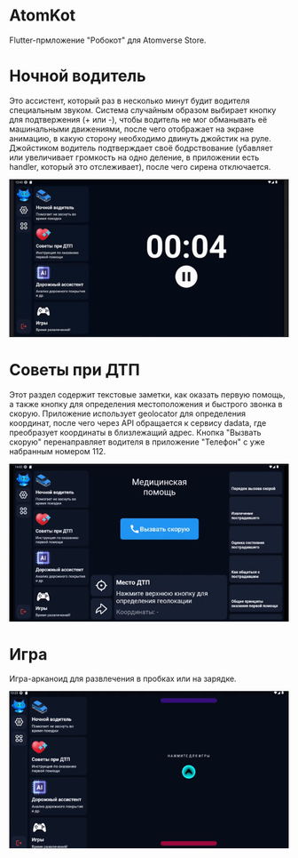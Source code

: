 # AtomKot
Flutter-прмложение "Робокот" для Atomverse Store.

# Ночной водитель
Это ассистент, который раз в несколько минут будит водителя специальным звуком. Система случайным образом выбирает кнопку для подтвержения (+ или -), чтобы водитель не мог обманывать её машинальными движениями, после чего отображает на экране анимацию, в какую сторону необходимо двинуть джойстик на руле. Джойстиком водитель подтверждает своё бодрствование (убавляет или увеличивает громкость на одно деление, в приложении есть handler, который это отслеживает), после чего сирена отключается.

![Alarm](https://github.com/Geolan84/AtomKot/blob/main/screenshots/НочнойВодитель.gif)
 

# Советы при ДТП
Этот раздел содержит текстовые заметки, как оказать первую помощь, а также кнопку для определения местоположения и быстрого звонка в скорую. Приложение использует geolocator для определения координат, после чего через API обращается к сервису dadata, где преобразует координаты в близлежащий адрес. Кнопка "Вызвать скорую" перенаправляет водителя в приложение "Телефон" с уже набранным номером 112.

![Help](https://github.com/Geolan84/AtomKot/blob/main/screenshots/Совет.gif)
 

# Игра
Игра-арканоид для развлечения в пробках или на зарядке.

![Game](https://github.com/Geolan84/AtomKot/blob/main/screenshots/Игра.gif)


